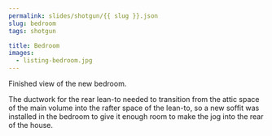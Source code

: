 ```yaml
---
permalink: slides/shotgun/{{ slug }}.json
slug: bedroom
tags: shotgun

title: Bedroom
images:
  - listing-bedroom.jpg
---
```

Finished view of the new bedroom.

The ductwork for the rear lean-to needed to transition from the attic space of the main volume into the rafter space of the lean-to, so a new soffit was installed in the bedroom to give it enough room to make the jog into the rear of the house.